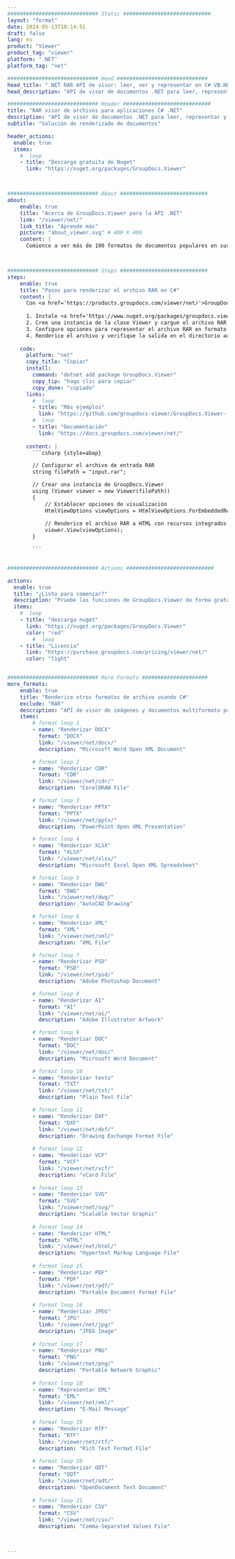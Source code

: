 ```yaml
---
############################# Static ############################
layout: "format"
date: 2024-05-13T10:14:51
draft: false
lang: es
product: "Viewer"
product_tag: "viewer"
platform: ".NET"
platform_tag: "net"

############################# Head #############################
head_title: ".NET RAR API de visor: leer, ver y representar en C# VB.NET"
head_description: "API de visor de documentos .NET para leer, representar y mostrar RAR en cualquier tipo de aplicaciones C#, ASP.NET, VB.NET y .NET Core."

############################# Header ############################
title: "RAR visor de archivos para aplicaciones C# .NET" 
description: "API de visor de documentos .NET para leer, representar y mostrar archivos RAR en cualquier tipo de aplicaciones C#, ASP.NET, VB.NET y .NET Core. Vea los archivos renderizados con formato y diseño reales en HTML5, PDF o como una imagen usando unas pocas líneas de código." 
subtitle: "Solución de renderizado de documentos" 

header_actions:
  enable: true
  items:
    #  loop
    - title: "Descarga gratuita de Nuget"
      link: "https://nuget.org/packages/GroupDocs.Viewer"



############################# About ############################
about:
    enable: true
    title: "Acerca de GroupDocs.Viewer para la API .NET"
    link: "/viewer/net/"
    link_title: "Aprende más"
    picture: "about_viewer.svg" # 480 X 400
    content: |
      Comience a ver más de 190 formatos de documentos populares en sus aplicaciones .NET usando GroupDocs.Viewer para API .NET agregando algunas líneas de código. Los desarrolladores pueden mostrar fácilmente PDF, procesamiento de textos, hojas de cálculo de Excel, presentaciones, Visio, proyectos, Outlook y muchos otros formatos de documentos populares en modos HTML5, imagen o PDF. La representación del documento es rápida, idéntica al archivo fuente original y no requiere la instalación de software adicional ni ninguna otra biblioteca externa.



############################# Steps ############################
steps:
    enable: true
    title: "Pasos para renderizar el archivo RAR en C#" 
    content: |
      Con <a href='https://products.groupdocs.com/viewer/net/'>GroupDocs.Viewer</a> puede renderizar RAR a HTML, JPEG, PNG o PDF en unos pocos pasos.
      
      1. Instale <a href='https://www.nuget.org/packages/groupdocs.viewer'>GroupDocs.Viewer para .NET</a> usando su administrador de paquetes favorito. 
      2. Cree una instancia de la clase Viewer y cargue el archivo RAR con la ruta completa.  
      3. Configure opciones para representar el archivo RAR en formato HTML, PNG, JPEG o PDF. 
      4. Renderice el archivo y verifique la salida en el directorio actual. 
   
    code:
      platform: "net"
      copy_title: "Copiar"
      install:
        command: "dotnet add package GroupDocs.Viewer"
        copy_tip: "haga clic para copiar"
        copy_done: "copiado"
      links:
        #  loop
        - title: "Más ejemplos"
          link: "https://github.com/groupdocs-viewer/GroupDocs.Viewer-for-.NET"
        #  loop
        - title: "Documentación"
          link: "https://docs.groupdocs.com/viewer/net/"
          
      content: |
        ```csharp {style=abap}

        // Configurar el archivo de entrada RAR
        string filePath = "input.rar";

        // Crear una instancia de GroupDocs.Viewer
        using (Viewer viewer = new Viewer(filePath))
        {
            // Establecer opciones de visualización
            HtmlViewOptions viewOptions = HtmlViewOptions.ForEmbeddedResources();
                
            // Renderice el archivo RAR a HTML con recursos integrados
            viewer.View(viewOptions);
        }

        ```            


############################# Actions ############################

actions:
  enable: true
  title: "¿Listo para comenzar?"
  description: "Pruebe las funciones de GroupDocs.Viewer de forma gratuita o solicite una licencia"
  items:
    #  loop
    - title: "descarga nuget"
      link: "https://nuget.org/packages/GroupDocs.Viewer"
      color: "red"
        #  loop
    - title: "Licencia"
      link: "https://purchase.groupdocs.com/pricing/viewer/net/"
      color: "light"


############################# More Formats #####################
more_formats:
    enable: true
    title: "Renderice otros formatos de archivo usando C#"
    exclude: "RAR"
    description: "API de visor de imágenes y documentos multiformato para .NET. Vea algunos de los formatos de archivo populares a continuación sin visores externos."
    items: 
        # format loop 1
        - name: "Renderizar DOCX"
          format: "DOCX"
          link: "/viewer/net/docx/"
          description: "Microsoft Word Open XML Document" 

        # format loop 2
        - name: "Renderizar CDR" 
          format: "CDR"
          link: "/viewer/net/cdr/"
          description: "CorelDRAW File" 

        # format loop 3
        - name: "Renderizar PPTX"
          format: "PPTX"
          link: "/viewer/net/pptx/"
          description: "PowerPoint Open XML Presentation" 

        # format loop 4
        - name: "Renderizar XLSX"
          format: "XLSX"
          link: "/viewer/net/xlsx/"
          description: "Microsoft Excel Open XML Spreadsheet" 

        # format loop 5
        - name: "Renderizar DWG"
          format: "DWG"
          link: "/viewer/net/dwg/"
          description: "AutoCAD Drawing"

        # format loop 6
        - name: "Renderizar XML"
          format: "XML"
          link: "/viewer/net/xml/"
          description: "XML File"

        # format loop 7
        - name: "Renderizar PSD"
          format: "PSD"
          link: "/viewer/net/psd/"
          description: "Adobe Photoshop Document"

        # format loop 8
        - name: "Renderizar AI"
          format: "AI"
          link: "/viewer/net/ai/"
          description: "Adobe Illustrator Artwork"

        # format loop 9
        - name: "Renderizar DOC"
          format: "DOC"
          link: "/viewer/net/doc/"
          description: "Microsoft Word Document" 

        # format loop 10
        - name: "Renderizar texto" 
          format: "TXT"
          link: "/viewer/net/txt/"
          description: "Plain Text File" 

        # format loop 11
        - name: "Renderizar DXF" 
          format: "DXF"
          link: "/viewer/net/dxf/"
          description: "Drawing Exchange Format File"  
          
        # format loop 12
        - name: "Renderizar VCF"
          format: "VCF"
          link: "/viewer/net/vcf/"
          description: "vCard File"  
              
        # format loop 13
        - name: "Renderizar SVG"
          format: "SVG"
          link: "/viewer/net/svg/"
          description: "Scalable Vector Graphic" 
          
        # format loop 14
        - name: "Renderizar HTML"
          format: "HTML"
          link: "/viewer/net/html/"
          description: "Hypertext Markup Language File" 
          
        # format loop 15
        - name: "Renderizar PDF"
          format: "PDF"
          link: "/viewer/net/pdf/"
          description: "Portable Document Format File"
          
        # format loop 16
        - name: "Renderizar JPEG"
          format: "JPG"
          link: "/viewer/net/jpg/"
          description: "JPEG Image"
          
        # format loop 17
        - name: "Renderizar PNG"
          format: "PNG"
          link: "/viewer/net/png/"
          description: "Portable Network Graphic" 
          
        # format loop 18
        - name: "Representar EML"
          format: "EML"
          link: "/viewer/net/eml/"
          description: "E-Mail Message" 
          
        # format loop 19
        - name: "Renderizar RTF"
          format: "RTF"
          link: "/viewer/net/rtf/"
          description: "Rich Text Format File" 
          
        # format loop 20
        - name: "Renderizar ODT"
          format: "ODT"
          link: "/viewer/net/odt/"
          description: "OpenDocument Text Document" 
          
        # format loop 21
        - name: "Renderizar CSV"
          format: "CSV"
          link: "/viewer/net/csv/"
          description: "Comma-Separated Values File" 



---
```

